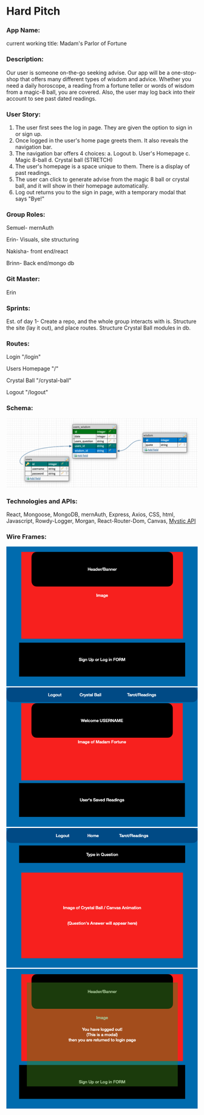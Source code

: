 # Hard Pitch

### App Name:

current working title: Madam's Parlor of Fortune

### Description:

Our user is someone on-the-go seeking advise. Our app will be a one-stop-shop that offers many different types of wisdom and advice. Whether you need a daily horoscope, a reading from a fortune teller or words of wisdom from a magic-8 ball, you are covered. Also, the user may log back into their account to see past dated readings.

### User Story:

1.  The user first sees the log in page. They are given the option to sign in or sign up.
2.  Once logged in the user's home page greets them. It also reveals the navigation bar.
3.  The navigation bar offers 4 choices:
    a. Logout
    b. User's Homepage
    c. Magic 8-ball
    d. Crystal ball (STRETCH)
4.  The user's homepage is a space unique to them. There is a display of past readings.
5.  The user can click to generate advise from the magic 8 ball or crystal ball, and it will show in their homepage automatically.
6.  Log out returns you to the sign in page, with a temporary modal that says "Bye!"

### Group Roles:

Semuel- mernAuth

Erin- Visuals, site structuring

Nakisha- front end/react

Brinn- Back end/mongo db

### Git Master:

Erin

### Sprints:

Est. of day 1- Create a repo, and the whole group interacts with is. Structure the site (lay it out), and place
routes. Structure Crystal Ball modules in db.

### Routes:

Login "/login"

Users Homepage "/"

Crystal Ball "/crystal-ball"

Logout "/logout"

### Schema:

![schema](./schema.png)

### Technologies and APIs:

React, Mongoose, MongoDB, mernAuth, Express, Axios, CSS, html, Javascript, Rowdy-Logger, Morgan, React-Router-Dom, Canvas, [Mystic API](https://rapidapi.com/mysticscripts/)

### Wire Frames:

![LogInPage](./WireFrame/LogInPG.png)
![UserHomePage](./WireFrame/UsersHomePG.png)
![LogCrystalBallPage](./WireFrame/CrystalBallPG.png)
![LogOutModal](./WireFrame/LogOutModal.png)
